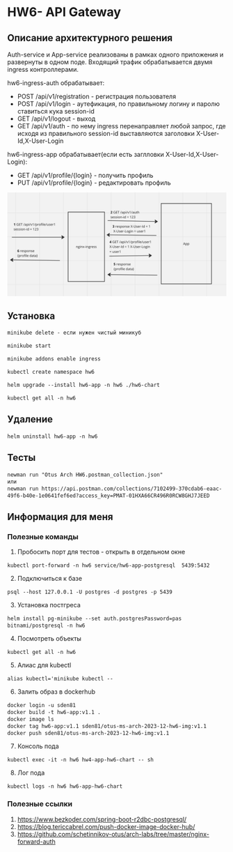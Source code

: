 # HW6- API Gateway

## Описание архитектурного решения
Auth-service и App-service реализованы в рамках одного приложения и развернуты в одном поде. Входящий трафик обрабатывается двумя ingress контроллерами.

hw6-ingress-auth обрабатывает:
* POST /api/v1/registration - регистрация пользователя
* POST /api/v1/login - аутефикация, по правильному логину и паролю ставиться кука session-id 
* GET /api/v1/logout - выход
* GET /api/v1/auth - по нему ingress перенаправляет любой запрос, где исходя из правильного session-id выставляются заголовки X-User-Id,X-User-Login

hw6-ingress-app обрабатывает(если есть заглловки X-User-Id,X-User-Login):
* GET /api/v1/profile/{login} - получить профиль
* PUT /api/v1/profile/{login} - редактировать профиль

![screen1.png](./screen1.png)

## Установка
```console
minikube delete - если нужен чистый миникуб
```
```console
minikube start
```
```console
minikube addons enable ingress
```
```console
kubectl create namespace hw6
```
```console
helm upgrade --install hw6-app -n hw6 ./hw6-chart
```
```console
kubectl get all -n hw6
```

## Удаление
```console
helm uninstall hw6-app -n hw6
```

## Тесты
```console
newman run "Otus Arch HW6.postman_collection.json"
или
newman run https://api.postman.com/collections/7102499-370cdab6-eaac-49f6-b40e-1e0641fef6ed?access_key=PMAT-01HXA66CR496R0RCW8GHJ7JEED
```


## Информация для меня

### Полезные команды
1. Пробосить порт для тестов - открыть в отдельном окне
```console
kubectl port-forward -n hw6 service/hw6-app-postgresql  5439:5432
```
2. Подключиться к базе
```console
psql --host 127.0.0.1 -U postgres -d postgres -p 5439
```
3. Установка постгреса
```console
helm install pg-minikube --set auth.postgresPassword=pas bitnami/postgresql -n hw6
```
4. Посмотреть объекты
```console
kubectl get all -n hw6
```
5. Алиас для kubectl
```console
alias kubectl='minikube kubectl -- 
```
6. Залить образ в dockerhub
```console
docker login -u sden81
docker build -t hw6-app:v1.1 .
docker image ls
docker tag hw6-app:v1.1 sden81/otus-ms-arch-2023-12-hw6-img:v1.1
docker push sden81/otus-ms-arch-2023-12-hw6-img:v1.1
```
7. Консоль пода
```console
kubectl exec -it -n hw6 hw4-app-hw6-chart -- sh
```
8. Лог пода
```console
kubectl logs -n hw6 hw6-app-hw6-chart
```

### Полезные ссылки
1. https://www.bezkoder.com/spring-boot-r2dbc-postgresql/
2. https://blog.tericcabrel.com/push-docker-image-docker-hub/
3. https://github.com/schetinnikov-otus/arch-labs/tree/master/nginx-forward-auth

